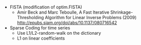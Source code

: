 - FISTA (modification of optim.FISTA)
  - Amir Beck and Marc Teboulle, A Fast Iterative Shrinkage-Thresholding Algorithm for Linear Inverse Problems (2009)
      http://epubs.siam.org/doi/abs/10.1137/080716542
- Sparse Coding for time series
  - Use L1/L2-random-walk on the dictionary
  - L1 on linear coefficients
